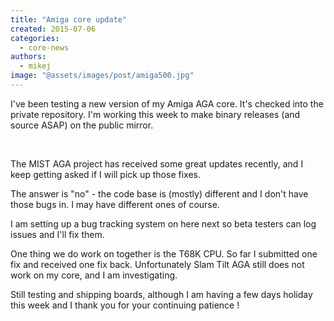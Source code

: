 ```yaml
---
title: "Amiga core update"
created: 2015-07-06
categories: 
  - core-news
authors: 
  - mikej
image: "@assets/images/post/amiga500.jpg"
---
```


I've been testing a new version of my Amiga AGA core. It's checked into the private repository. I'm working this week to make binary releases (and source ASAP) on the public mirror.

 

The MIST AGA project has received some great updates recently, and I keep getting asked if I will pick up those fixes.

The answer is "no" - the code base is (mostly) different and I don't have those bugs in. I may have different ones of course.

I am setting up a bug tracking system on here next so beta testers can log issues and I'll fix them.

One thing we do work on together is the T68K CPU. So far I submitted one fix and received one fix back. Unfortunately Slam Tilt AGA still does not work on my core, and I am investigating.

Still testing and shipping boards, although I am having a few days holiday this week and I thank you for your continuing patience !
